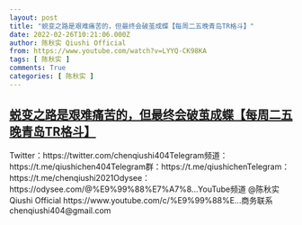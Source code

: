 ```yaml
---
layout: post
title: "蜕变之路是艰难痛苦的，但最终会破茧成蝶【每周二五晚青岛TR格斗】"
date: 2022-02-26T10:21:06.000Z
author: 陈秋实 Qiushi Official
from: https://www.youtube.com/watch?v=LYYQ-CK98KA
tags: [ 陈秋实 ]
comments: True
categories: [ 陈秋实 ]
---
```

<!--1645870866000-->
[蜕变之路是艰难痛苦的，但最终会破茧成蝶【每周二五晚青岛TR格斗】](https://www.youtube.com/watch?v=LYYQ-CK98KA)
------

<div>
Twitter：https://twitter.com/chenqiushi404Telegram频道：https://t.me/qiushichen404Telegram群：https://t.me/qiushichenTelegram：https://t.me/chenqiushi2021Odysee：https://odysee.com/@%E9%99%88%E7%A7%8...YouTube频道 @陈秋实 Qiushi Official https://www.youtube.com/c/%E9%99%88%E...商务联系 chenqiushi404@gmail.com
</div>
